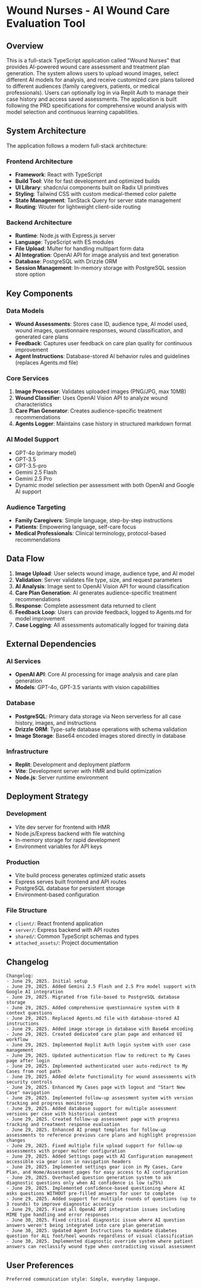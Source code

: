 # Wound Nurses - AI Wound Care Evaluation Tool

## Overview

This is a full-stack TypeScript application called "Wound Nurses" that provides AI-powered wound care assessment and treatment plan generation. The system allows users to upload wound images, select different AI models for analysis, and receive customized care plans tailored to different audiences (family caregivers, patients, or medical professionals). Users can optionally log in via Replit Auth to manage their case history and access saved assessments. The application is built following the PRD specifications for comprehensive wound analysis with model selection and continuous learning capabilities.

## System Architecture

The application follows a modern full-stack architecture:

### Frontend Architecture
- **Framework**: React with TypeScript
- **Build Tool**: Vite for fast development and optimized builds
- **UI Library**: shadcn/ui components built on Radix UI primitives
- **Styling**: Tailwind CSS with custom medical-themed color palette
- **State Management**: TanStack Query for server state management
- **Routing**: Wouter for lightweight client-side routing

### Backend Architecture
- **Runtime**: Node.js with Express.js server
- **Language**: TypeScript with ES modules
- **File Upload**: Multer for handling multipart form data
- **AI Integration**: OpenAI API for image analysis and text generation
- **Database**: PostgreSQL with Drizzle ORM
- **Session Management**: In-memory storage with PostgreSQL session store option

## Key Components

### Data Models
- **Wound Assessments**: Stores case ID, audience type, AI model used, wound images, questionnaire responses, wound classification, and generated care plans
- **Feedback**: Captures user feedback on care plan quality for continuous improvement
- **Agent Instructions**: Database-stored AI behavior rules and guidelines (replaces Agents.md file)

### Core Services
1. **Image Processor**: Validates uploaded images (PNG/JPG, max 10MB)
2. **Wound Classifier**: Uses OpenAI Vision API to analyze wound characteristics
3. **Care Plan Generator**: Creates audience-specific treatment recommendations
4. **Agents Logger**: Maintains case history in structured markdown format

### AI Model Support
- GPT-4o (primary model)
- GPT-3.5
- GPT-3.5-pro
- Gemini 2.5 Flash
- Gemini 2.5 Pro
- Dynamic model selection per assessment with both OpenAI and Google AI support

### Audience Targeting
- **Family Caregivers**: Simple language, step-by-step instructions
- **Patients**: Empowering language, self-care focus
- **Medical Professionals**: Clinical terminology, protocol-based recommendations

## Data Flow

1. **Image Upload**: User selects wound image, audience type, and AI model
2. **Validation**: Server validates file type, size, and request parameters
3. **AI Analysis**: Image sent to OpenAI Vision API for wound classification
4. **Care Plan Generation**: AI generates audience-specific treatment recommendations
5. **Response**: Complete assessment data returned to client
6. **Feedback Loop**: Users can provide feedback, logged to Agents.md for model improvement
7. **Case Logging**: All assessments automatically logged for training data

## External Dependencies

### AI Services
- **OpenAI API**: Core AI processing for image analysis and care plan generation
- **Models**: GPT-4o, GPT-3.5 variants with vision capabilities

### Database
- **PostgreSQL**: Primary data storage via Neon serverless for all case history, images, and instructions
- **Drizzle ORM**: Type-safe database operations with schema validation
- **Image Storage**: Base64 encoded images stored directly in database

### Infrastructure
- **Replit**: Development and deployment platform
- **Vite**: Development server with HMR and build optimization
- **Node.js**: Server runtime environment

## Deployment Strategy

### Development
- Vite dev server for frontend with HMR
- Node.js/Express backend with file watching
- In-memory storage for rapid development
- Environment variables for API keys

### Production
- Vite build process generates optimized static assets
- Express serves built frontend and API routes
- PostgreSQL database for persistent storage
- Environment-based configuration

### File Structure
- `client/`: React frontend application
- `server/`: Express backend with API routes
- `shared/`: Common TypeScript schemas and types
- `attached_assets/`: Project documentation

## Changelog

```
Changelog:
- June 29, 2025. Initial setup
- June 29, 2025. Added Gemini 2.5 Flash and 2.5 Pro model support with Google AI integration
- June 29, 2025. Migrated from file-based to PostgreSQL database storage
- June 29, 2025. Added comprehensive questionnaire system with 8 context questions
- June 29, 2025. Replaced Agents.md file with database-stored AI instructions
- June 29, 2025. Added image storage in database with Base64 encoding
- June 29, 2025. Created dedicated care plan page and enhanced UI workflow
- June 29, 2025. Implemented Replit Auth login system with user case management
- June 29, 2025. Updated authentication flow to redirect to My Cases page after login
- June 29, 2025. Implemented authenticated user auto-redirect to My Cases from root path
- June 29, 2025. Added delete functionality for wound assessments with security controls
- June 29, 2025. Enhanced My Cases page with logout and "Start New Case" navigation
- June 29, 2025. Implemented follow-up assessment system with version tracking and progress monitoring
- June 29, 2025. Added database support for multiple assessment versions per case with historical context
- June 29, 2025. Created follow-up assessment page with progress tracking and treatment response evaluation
- June 29, 2025. Enhanced AI prompt templates for follow-up assessments to reference previous care plans and highlight progression changes
- June 29, 2025. Fixed multiple file upload support for follow-up assessments with proper multer configuration
- June 29, 2025. Added Settings page with AI Configuration management accessible via gear icon in navigation headers
- June 29, 2025. Implemented settings gear icon in My Cases, Care Plan, and Home/Assessment pages for easy access to AI configuration
- June 29, 2025. Overhauled question generation system to ask diagnostic questions only when AI confidence is low (≤75%)
- June 29, 2025. Implemented confidence-based questioning where AI asks questions WITHOUT pre-filled answers for user to complete
- June 29, 2025. Added support for multiple rounds of questions (up to 3 rounds) to improve diagnostic accuracy
- June 29, 2025. Fixed all OpenAI API integration issues including MIME type handling and error responses
- June 30, 2025. Fixed critical diagnostic issue where AI question answers weren't being integrated into care plan generation
- June 30, 2025. Updated Agent Instructions to mandate diabetes question for ALL foot/heel wounds regardless of visual classification
- June 30, 2025. Implemented diagnostic override system where patient answers can reclassify wound type when contradicting visual assessment
```

## User Preferences

```
Preferred communication style: Simple, everyday language.
```